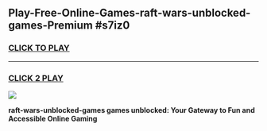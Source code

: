 
## Play-Free-Online-Games-raft-wars-unblocked-games-Premium #s7iz0
<h3>
<a href="https://premium.freeplayer.one?title=raft-wars-unblocked-games&ref=8M">CLICK TO PLAY</a></h3>
<hr>

<h3>
<a href="https://premium.freeplayer.one?title=raft-wars-unblocked-games&ref=8M">CLICK 2 PLAY</a>
  
</h3>

<a href="https://premium.freeplayer.one?title=raft-wars-unblocked-games&ref=8M"><img src="https://clearcache.store/games.png"></a>


**raft-wars-unblocked-games games unblocked: Your Gateway to Fun and Accessible Online Gaming**
